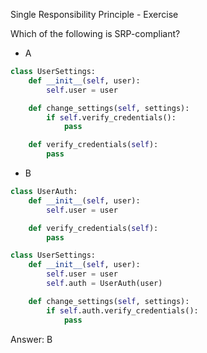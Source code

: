 Single Responsibility Principle - Exercise

Which of the following is SRP-compliant?


- A
```python 
class UserSettings:
    def __init__(self, user):
        self.user = user

    def change_settings(self, settings):
        if self.verify_credentials():
            pass

    def verify_credentials(self):
        pass
```

- B
```python
class UserAuth:
    def __init__(self, user):
        self.user = user

    def verify_credentials(self):
        pass

class UserSettings:
    def __init__(self, user):
        self.user = user
        self.auth = UserAuth(user)

    def change_settings(self, settings):
        if self.auth.verify_credentials():
            pass
```


Answer: B